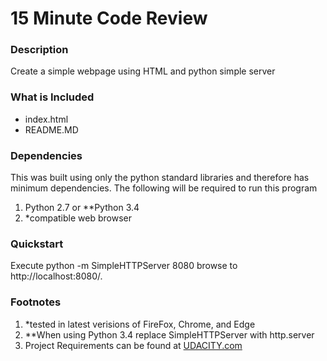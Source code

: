 # **15 Minute Code Review**

### Description

Create a simple webpage using HTML and python simple server

### What is Included

* index.html
* README.MD

### Dependencies

This was built using only the python standard libraries and therefore has minimum dependencies.
The following will be required to run this program

1. Python 2.7 or **Python 3.4
2. *compatible web browser

### Quickstart

 Execute python -m SimpleHTTPServer 8080
 browse to http://localhost:8080/. 



### Footnotes

1. *tested in latest verisions of FireFox, Chrome, and Edge
2. **When using Python 3.4 replace SimpleHTTPServer with http.server
3. Project Requirements can be found at [UDACITY.com](http://www.UDACITY.com/)
